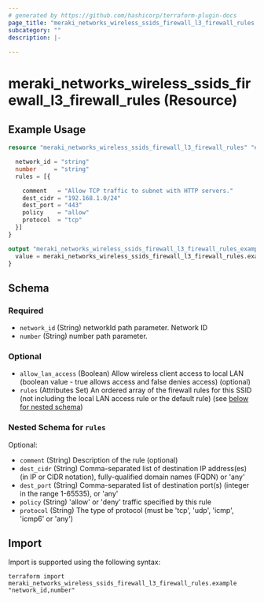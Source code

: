 ```yaml
---
# generated by https://github.com/hashicorp/terraform-plugin-docs
page_title: "meraki_networks_wireless_ssids_firewall_l3_firewall_rules Resource - terraform-provider-meraki"
subcategory: ""
description: |-
  
---
```


# meraki_networks_wireless_ssids_firewall_l3_firewall_rules (Resource)



## Example Usage

```terraform
resource "meraki_networks_wireless_ssids_firewall_l3_firewall_rules" "example" {

  network_id = "string"
  number     = "string"
  rules = [{

    comment   = "Allow TCP traffic to subnet with HTTP servers."
    dest_cidr = "192.168.1.0/24"
    dest_port = "443"
    policy    = "allow"
    protocol  = "tcp"
  }]
}

output "meraki_networks_wireless_ssids_firewall_l3_firewall_rules_example" {
  value = meraki_networks_wireless_ssids_firewall_l3_firewall_rules.example
}
```

<!-- schema generated by tfplugindocs -->
## Schema

### Required

- `network_id` (String) networkId path parameter. Network ID
- `number` (String) number path parameter.

### Optional

- `allow_lan_access` (Boolean) Allow wireless client access to local LAN (boolean value - true allows access and false denies access) (optional)
- `rules` (Attributes Set) An ordered array of the firewall rules for this SSID (not including the local LAN access rule or the default rule) (see [below for nested schema](#nestedatt--rules))

<a id="nestedatt--rules"></a>
### Nested Schema for `rules`

Optional:

- `comment` (String) Description of the rule (optional)
- `dest_cidr` (String) Comma-separated list of destination IP address(es) (in IP or CIDR notation), fully-qualified domain names (FQDN) or 'any'
- `dest_port` (String) Comma-separated list of destination port(s) (integer in the range 1-65535), or 'any'
- `policy` (String) 'allow' or 'deny' traffic specified by this rule
- `protocol` (String) The type of protocol (must be 'tcp', 'udp', 'icmp', 'icmp6' or 'any')

## Import

Import is supported using the following syntax:

```shell
terraform import meraki_networks_wireless_ssids_firewall_l3_firewall_rules.example "network_id,number"
```

